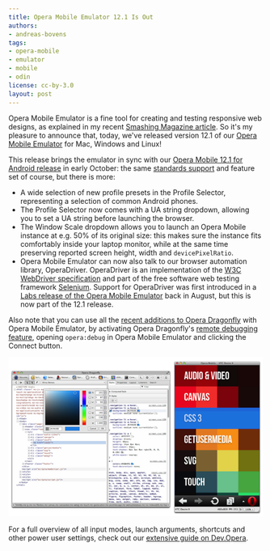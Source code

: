 ```yaml
---
title: Opera Mobile Emulator 12.1 Is Out
authors:
- andreas-bovens
tags:
- opera-mobile
- emulator
- mobile
- odin
license: cc-by-3.0
layout: post
---
```


<p>Opera Mobile Emulator is a fine tool for creating and testing responsive web designs, as explained in my recent <a href="http://mobile.smashingmagazine.com/2012/08/30/responsive-designs-opera-mobile-emulator/">Smashing Magazine article</a>. So it&#39;s my pleasure to announce that, today, we&#39;ve released version 12.1 of our <a href="http://www.opera.com/developer/tools/mobile/">Opera Mobile Emulator</a> for Mac, Windows and Linux!</p>

<p>This release brings the emulator in sync with our <a href="https://play.google.com/store/apps/details?id=com.opera.browser&amp;hl=en">Opera Mobile 12.1 for Android release</a> in early October: the same <a href="http://www.opera.com/docs/specs/productspecs/">standards support</a> and feature set of course, but there is more:</p>
<ul>
<li>A wide selection of new profile presets in the Profile Selector, representing a selection of common Android phones.</li>
<li>The Profile Selector now comes with a UA string dropdown, allowing you to set a UA string before launching the browser.</li>
<li>The Window Scale dropdown allows you to launch an Opera Mobile instance at e.g. 50% of its original size: this makes sure the instance fits comfortably inside your laptop monitor, while at the same time preserving reported screen height, width and <code>devicePixelRatio</code>.</li>
<li>Opera Mobile Emulator can now also talk to our browser automation library, OperaDriver. OperaDriver is an implementation of the <a href="http://dvcs.w3.org/hg/webdriver/raw-file/tip/webdriver-spec.html">W3C WebDriver specification</a> and part of the free software web testing framework <a href="http://seleniumhq.org/">Selenium</a>. Support for OperaDriver was first introduced in a <a href="http://dev.opera.com/articles/view/introducing-mobile-browser-automation/">Labs release of the Opera Mobile Emulator</a> back in August, but this is now part of the 12.1 release.</li>
</ul>

<p>Also note that you can use all the <a href="http://my.opera.com/dragonfly/blog/">recent additions to Opera Dragonfly</a> with Opera Mobile Emulator, by activating Opera Dragonfly&#39;s <a href="http://www.opera.com/dragonfly/documentation/remote/">remote debugging feature</a>, opening <code>opera:debug</code> in Opera Mobile Emulator and clicking the Connect button.</p>

<img src="/blog/opera-mobile-emulator-12-1-is-out/debugging.png" alt="Debugging Opera Mobile Emulator with Opera Dragonfly" style="clear: left;" />

<p>For a full overview of all input modes, launch arguments, shortcuts and other power user settings, check out our <a href="http://dev.opera.com/articles/view/opera-mobile-emulator/">extensive guide on Dev.Opera</a>.</p>
